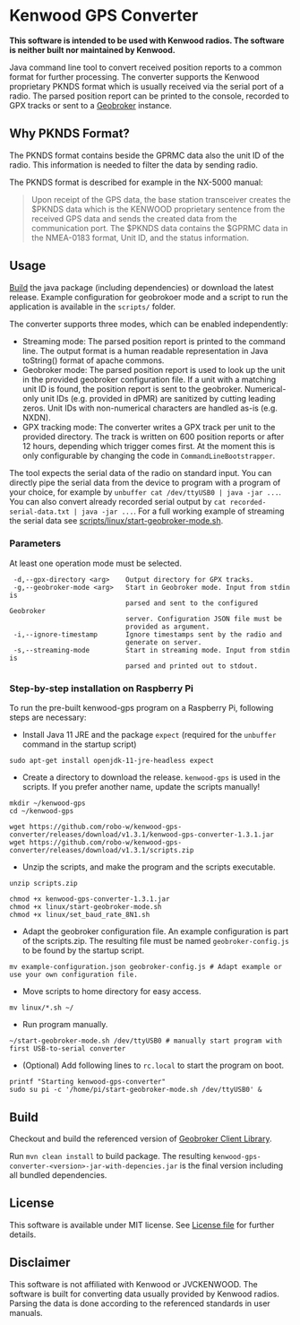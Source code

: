 # Kenwood GPS Converter

**This software is intended to be used with Kenwood radios. The software is neither built nor maintained by Kenwood.**

Java command line tool to convert received position reports to a common format for further processing.
The converter supports the Kenwood proprietary PKNDS format which is usually received via
the serial port of a radio.
The parsed position report can be printed to the console, recorded to GPX tracks or sent to a
[Geobroker](https://github.com/wrk-fmd/geobroker) instance.

## Why PKNDS Format?

The PKNDS format contains beside the GPRMC data also the unit ID of the radio.
This information is needed to filter the data by sending radio.

The PKNDS format is described for example in the NX-5000 manual:

> Upon receipt of the GPS data, the base station transceiver creates the $PKNDS data which is the
> KENWOOD proprietary sentence from the received GPS data and sends the created data from
> the communication port.
> The $PKNDS data contains the $GPRMC data in the NMEA-0183 format, Unit ID, and the status
> information.

## Usage

[Build](#build) the java package (including dependencies) or download the latest release.
Example configuration for geobrokoer mode and a script to run the application is available in the `scripts/` folder.

The converter supports three modes, which can be enabled independently:
* Streaming mode: The parsed position report is printed to the command line.
  The output format is a human readable representation in Java toString() format of apache commons.
* Geobroker mode: The parsed position report is used to look up the unit in the provided geobroker configuration file.
  If a unit with a matching unit ID is found, the position report is sent to the geobroker.
  Numerical-only unit IDs (e.g. provided in dPMR) are sanitized by cutting leading zeros.
  Unit IDs with non-numerical characters are handled as-is (e.g. NXDN).
* GPX tracking mode: The converter writes a GPX track per unit to the provided directory.
  The track is written on 600 position reports or after 12 hours, depending which trigger comes first.
  At the moment this is only configurable by changing the code in `CommandLineBootstrapper`.

The tool expects the serial data of the radio on standard input.
You can directly pipe the serial data from the device to program with a program of your choice,
for example by `unbuffer cat /dev/ttyUSB0 | java -jar ...`.
You can also convert already recorded serial output by `cat recorded-serial-data.txt | java -jar ...`.
For a full working example of streaming the serial data see
[scripts/linux/start-geobroker-mode.sh](scripts/linux/start-geobroker-mode.sh).

### Parameters

At least one operation mode must be selected.

     -d,--gpx-directory <arg>    Output directory for GPX tracks.
     -g,--geobroker-mode <arg>   Start in Geobroker mode. Input from stdin is
                                 parsed and sent to the configured Geobroker
                                 server. Configuration JSON file must be
                                 provided as argument.
     -i,--ignore-timestamp       Ignore timestamps sent by the radio and
                                 generate on server.
     -s,--streaming-mode         Start in streaming mode. Input from stdin is
                                 parsed and printed out to stdout.

### Step-by-step installation on Raspberry Pi

To run the pre-built kenwood-gps program on a Raspberry Pi, following steps are necessary:

* Install Java 11 JRE and the package `expect` (required for the `unbuffer` command in the startup script)

```shell script
sudo apt-get install openjdk-11-jre-headless expect
``` 

* Create a directory to download the release. `kenwood-gps` is used in the scripts.
  If you prefer another name, update the scripts manually!

```shell script
mkdir ~/kenwood-gps
cd ~/kenwood-gps

wget https://github.com/robo-w/kenwood-gps-converter/releases/download/v1.3.1/kenwood-gps-converter-1.3.1.jar
wget https://github.com/robo-w/kenwood-gps-converter/releases/download/v1.3.1/scripts.zip
```

* Unzip the scripts, and make the program and the scripts executable.

```shell script
unzip scripts.zip

chmod +x kenwood-gps-converter-1.3.1.jar
chmod +x linux/start-geobroker-mode.sh
chmod +x linux/set_baud_rate_8N1.sh
```

* Adapt the geobroker configuration file. An example configuration is part of the scripts.zip.
  The resulting file must be named `geobroker-config.js` to be found by the startup script.

```shell script
mv example-configuration.json geobroker-config.js # Adapt example or use your own configuration file.
```

* Move scripts to home directory for easy access.

```shell script
mv linux/*.sh ~/
```

* Run program manually.

```shell script
~/start-geobroker-mode.sh /dev/ttyUSB0 # manually start program with first USB-to-serial converter
```

* (Optional) Add following lines to `rc.local` to start the program on boot.

```shell script
printf "Starting kenwood-gps-converter"
sudo su pi -c '/home/pi/start-geobroker-mode.sh /dev/ttyUSB0' &
```

## Build

Checkout and build the referenced version of [Geobroker Client Library](https://github.com/robo-w/geobroker-client-lib).

Run `mvn clean install` to build package.
The resulting `kenwood-gps-converter-<version>-jar-with-depencies.jar` is the
final version including all bundled dependencies.

## License

This software is available under MIT license.
See [License file](LICENSE) for further details.

## Disclaimer

This software is not affiliated with Kenwood or JVCKENWOOD.
The software is built for converting data usually provided by Kenwood radios.
Parsing the data is done according to the referenced standards in user manuals.
